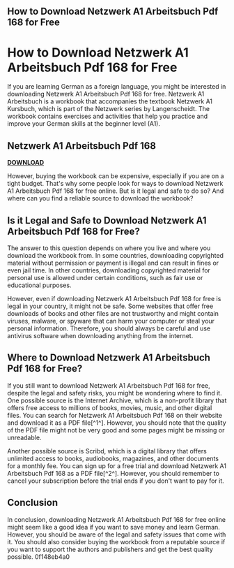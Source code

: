 ## How to Download Netzwerk A1 Arbeitsbuch Pdf 168 for Free

  
# How to Download Netzwerk A1 Arbeitsbuch Pdf 168 for Free
 
If you are learning German as a foreign language, you might be interested in downloading Netzwerk A1 Arbeitsbuch Pdf 168 for free. Netzwerk A1 Arbeitsbuch is a workbook that accompanies the textbook Netzwerk A1 Kursbuch, which is part of the Netzwerk series by Langenscheidt. The workbook contains exercises and activities that help you practice and improve your German skills at the beginner level (A1).
 
## Netzwerk A1 Arbeitsbuch Pdf 168


[**DOWNLOAD**](https://persifalque.blogspot.com/?d=2tKDyy)

 
However, buying the workbook can be expensive, especially if you are on a tight budget. That's why some people look for ways to download Netzwerk A1 Arbeitsbuch Pdf 168 for free online. But is it legal and safe to do so? And where can you find a reliable source to download the workbook?
 
## Is it Legal and Safe to Download Netzwerk A1 Arbeitsbuch Pdf 168 for Free?
 
The answer to this question depends on where you live and where you download the workbook from. In some countries, downloading copyrighted material without permission or payment is illegal and can result in fines or even jail time. In other countries, downloading copyrighted material for personal use is allowed under certain conditions, such as fair use or educational purposes.
 
However, even if downloading Netzwerk A1 Arbeitsbuch Pdf 168 for free is legal in your country, it might not be safe. Some websites that offer free downloads of books and other files are not trustworthy and might contain viruses, malware, or spyware that can harm your computer or steal your personal information. Therefore, you should always be careful and use antivirus software when downloading anything from the internet.
 
## Where to Download Netzwerk A1 Arbeitsbuch Pdf 168 for Free?
 
If you still want to download Netzwerk A1 Arbeitsbuch Pdf 168 for free, despite the legal and safety risks, you might be wondering where to find it. One possible source is the Internet Archive, which is a non-profit library that offers free access to millions of books, movies, music, and other digital files. You can search for Netzwerk A1 Arbeitsbuch Pdf 168 on their website and download it as a PDF file[^1^]. However, you should note that the quality of the PDF file might not be very good and some pages might be missing or unreadable.
 
Another possible source is Scribd, which is a digital library that offers unlimited access to books, audiobooks, magazines, and other documents for a monthly fee. You can sign up for a free trial and download Netzwerk A1 Arbeitsbuch Pdf 168 as a PDF file[^2^]. However, you should remember to cancel your subscription before the trial ends if you don't want to pay for it.
 
## Conclusion
 
In conclusion, downloading Netzwerk A1 Arbeitsbuch Pdf 168 for free online might seem like a good idea if you want to save money and learn German. However, you should be aware of the legal and safety issues that come with it. You should also consider buying the workbook from a reputable source if you want to support the authors and publishers and get the best quality possible.
 0f148eb4a0
